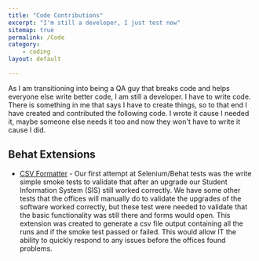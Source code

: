 ```yaml
---
title: "Code Contributions"
excerpt: "I'm still a developer, I just test now"
sitemap: true
permalink: /Code
category:
    - coding
layout: default

---
```


As I am transitioning into being a QA guy that breaks code and helps everyone else write better code, I am still a developer.  I have to write code.  There is something in me that says I have to create things, so to that end I have created and contributed the following code.  I wrote it cause I needed it, maybe someone else needs it too and now they won't have to write it cause I did.

## Behat Extensions
* [CSV Formatter](https://github.com/MiamiOH/Behat-CSVFormatter) -  Our first attempt at Selenium/Behat tests was the write simple smoke tests to validate that after an upgrade our Student Information System (SIS) still worked correctly.  We have some other tests that the offices will manually do to validate the upgrades of the software worked correctly, but these test were needed to validate that the basic functionality was still there and forms would open.
This extension was created to generate a csv file output containing all the runs and if the smoke test passed or failed.  This would allow IT the ability to quickly respond to any issues before the offices found problems.
